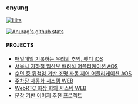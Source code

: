 ### enyung

[![Hits](https://hits.seeyoufarm.com/api/count/incr/badge.svg?url=https%3A%2F%2Fgithub.com%2Feyl056&count_bg=%23E7C4F5&title_bg=%23A422C8&icon=&icon_color=%23E96EFF&title=VISIT&edge_flat=false)](https://hits.seeyoufarm.com)

[![Anurag's github stats](https://github-readme-stats.vercel.app/api?username=eyl056&show_icons=true&theme=radica)](https://github.com/eyl056/github-readme-stats)

#### PROJECTS
* [매일매일 기록하는 우리의 추억, 펫디 iOS](https://github.com/eyl056/MyPetDiary)
* [서울시 지하철 임산부 배려석 어플리케이션 AOS](https://github.com/TeamWilliam/pinkVoice)
* [수면 중 뒤척임 기반 조명 자동 제어 어플리케이션 AOS](https://github.com/eyl056/Better-Sleep_ValueUP)
* [주차장 자동화 시스템 WEB](https://github.com/TeamWilliam/sogong-ParkBentley)
* [WebRTC 화상 회의 시스템 WEB](https://github.com/CSID-DGU/2020-2-OSSP1-WebRTC-2)
* [문장 기반 이미지 추천 프로젝트](https://github.com/eyl056/SentenceToImage)

